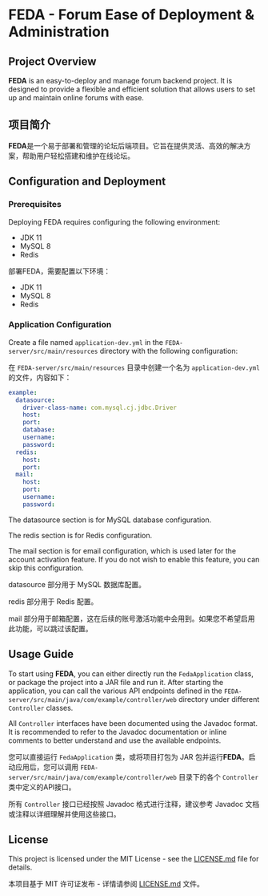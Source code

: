 # FEDA - Forum Ease of Deployment & Administration

## Project Overview
**FEDA** is an easy-to-deploy and manage forum backend project. It is designed to provide a flexible and efficient solution that allows users to set up and maintain online forums with ease.

## 项目简介
**FEDA**是一个易于部署和管理的论坛后端项目。它旨在提供灵活、高效的解决方案，帮助用户轻松搭建和维护在线论坛。

## Configuration and Deployment

### Prerequisites

Deploying FEDA requires configuring the following environment:

- JDK 11
- MySQL 8
- Redis

部署FEDA，需要配置以下环境：

- JDK 11
- MySQL 8
- Redis

### Application Configuration

Create a file named `application-dev.yml` in the `FEDA-server/src/main/resources` directory with the following configuration:

在 `FEDA-server/src/main/resources` 目录中创建一个名为 `application-dev.yml` 的文件，内容如下：

```yaml
example:
  datasource:
    driver-class-name: com.mysql.cj.jdbc.Driver
    host: 
    port: 
    database: 
    username: 
    password: 
  redis:
    host: 
    port: 
  mail:
    host: 
    port: 
    username: 
    password: 
```

The datasource section is for MySQL database configuration.

The redis section is for Redis configuration.

The mail section is for email configuration, which is used later for the account activation feature. If you do not wish to enable this feature, you can skip this configuration.

datasource 部分用于 MySQL 数据库配置。

redis 部分用于 Redis 配置。

mail 部分用于邮箱配置，这在后续的账号激活功能中会用到。如果您不希望启用此功能，可以跳过该配置。

## Usage Guide

To start using **FEDA**, you can either directly run the `FedaApplication` class, or package the project into a JAR file and run it. After starting the application, you can call the various API endpoints defined in the `FEDA-server/src/main/java/com/example/controller/web` directory under different `Controller` classes.

All `Controller` interfaces have been documented using the Javadoc format. It is recommended to refer to the Javadoc documentation or inline comments to better understand and use the available endpoints.

您可以直接运行 `FedaApplication` 类，或将项目打包为 JAR 包并运行**FEDA**。启动应用后，您可以调用 `FEDA-server/src/main/java/com/example/controller/web` 目录下的各个 `Controller` 类中定义的API接口。

所有 `Controller` 接口已经按照 Javadoc 格式进行注释，建议参考 Javadoc 文档或注释以详细理解并使用这些接口。

## License

This project is licensed under the MIT License - see the [LICENSE.md](LICENSE.md) file for details.

本项目基于 MIT 许可证发布 - 详情请参阅 [LICENSE.md](LICENSE.md) 文件。
